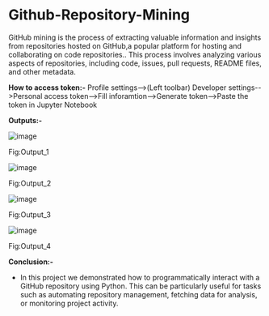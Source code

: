 # Github-Repository-Mining

GitHub mining is the process of extracting valuable information and insights from repositories hosted on GitHub,a popular platform for hosting and collaborating on code repositories.. This process involves analyzing various aspects of repositories, including code, issues, pull requests, README files, and other metadata.

**How to access token:-**
Profile settings-->(Left toolbar) Developer settings-->Personal access token-->Fill inforamtion-->Generate token-->Paste the token in Jupyter Notebook

**Outputs:-**

![image](https://github.com/Rkaayush04/Github-Repository-Mining/assets/152067559/e1b34f10-e5d5-4f05-89b1-0df714363a7b)

Fig:Output_1


![image](https://github.com/Rkaayush04/Github-Repository-Mining/assets/152067559/440abfd1-9ed1-44b2-a12d-13731d0855b2)

Fig:Output_2


![image](https://github.com/Rkaayush04/Github-Repository-Mining/assets/152067559/49a9cd31-ec6d-4631-8b3d-7fdf3d97ab37)

Fig:Output_3


![image](https://github.com/Rkaayush04/Github-Repository-Mining/assets/152067559/bf57ea15-7bdd-4868-a341-aa3b5bab62bf)

Fig:Output_4


**Conclusion:-**
- In this project we demonstrated how to programmatically interact with a GitHub repository using Python. This can be particularly useful for tasks such as automating repository management, fetching data for analysis, or monitoring project activity.
